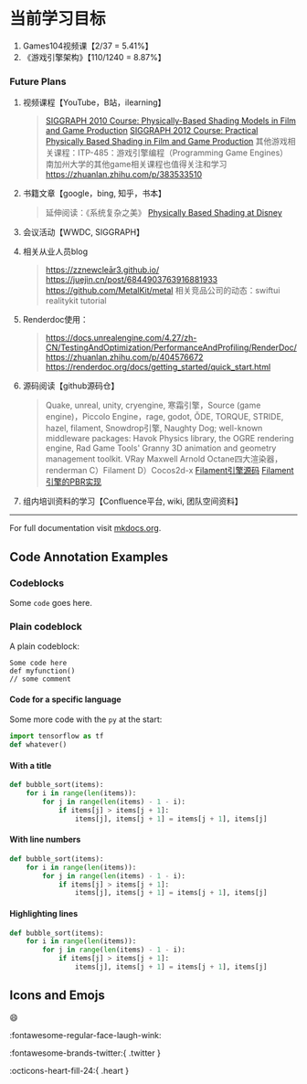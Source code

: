 # 当前学习目标

1. Games104视频课【2/37 = 5.41%】
2. 《游戏引擎架构》【110/1240 = 8.87%】

### Future Plans

1. 视频课程【YouTube，B站，ilearning】
   > [SIGGRAPH 2010 Course: Physically-Based Shading Models in Film and Game Production](https://renderwonk.com/publications/s2010-shading-course/)
   > [SIGGRAPH 2012 Course: Practical Physically Based Shading in Film and Game Production](https://blog.selfshadow.com/publications/s2012-shading-course/)
   > 其他游戏相关课程：ITP-485：游戏引擎编程（Programming Game Engines） 南加州大学的其他game相关课程也值得关注和学习 https://zhuanlan.zhihu.com/p/383533510

2. 书籍文章【google，bing, 知乎，书本】
   > 延伸阅读：《系统复杂之美》
   > [Physically Based Shading at Disney](https://media.disneyanimation.com/uploads/production/publication_asset/48/asset/s2012_pbs_disney_brdf_notes_v3.pdf)

3. 会议活动【WWDC, SIGGRAPH】
   
4. 相关从业人员blog
   > https://zznewcleār3.github.io/
   > https://juejin.cn/post/6844903763916881933
   > https://github.com/MetalKit/metal
   > 相关竞品公司的动态：swiftui realitykit tutorial

5. Renderdoc使用：
   > https://docs.unrealengine.com/4.27/zh-CN/TestingAndOptimization/PerformanceAndProfiling/RenderDoc/
   > https://zhuanlan.zhihu.com/p/404576672
   > https://renderdoc.org/docs/getting_started/quick_start.html
   
6. 源码阅读【github源码仓】
   > Quake, unreal, unity, cryengine, 寒霜引擎，Source (game engine)，Piccolo Engine，rage, godot, ǑDE, TORQUE, STRIDE, hazel, filament, Snowdrop引擎, Naughty Dog; well-known middleware packages: Havok Physics library, the OGRE rendering engine, Rad Game Tools' Granny 3D animation and geometry management toolkit. VRay Maxwell Arnold Octane四大渲染器，renderman C）Filament D）Cocos2d-x
   > [Filament引擎源码](https://google.github.io/filament/Filament.html#about)
   > [Filament引擎的PBR实现](https://www.zhihu.com/column/c_1419375161635819520)

7.  组内培训资料的学习【Confluence平台, wiki, 团队空间资料】


---
For full documentation visit [mkdocs.org](https://www.mkdocs.org).

## Code Annotation Examples

### Codeblocks

Some `code` goes here.

### Plain codeblock

A plain codeblock:

```
Some code here
def myfunction()
// some comment
```

#### Code for a specific language

Some more code with the `py` at the start:

``` py
import tensorflow as tf
def whatever()
```

#### With a title

``` py title="bubble_sort.py"
def bubble_sort(items):
    for i in range(len(items)):
        for j in range(len(items) - 1 - i):
            if items[j] > items[j + 1]:
                items[j], items[j + 1] = items[j + 1], items[j]
```

#### With line numbers

``` py linenums="1"
def bubble_sort(items):
    for i in range(len(items)):
        for j in range(len(items) - 1 - i):
            if items[j] > items[j + 1]:
                items[j], items[j + 1] = items[j + 1], items[j]
```

#### Highlighting lines

``` py hl_lines="2 3"
def bubble_sort(items):
    for i in range(len(items)):
        for j in range(len(items) - 1 - i):
            if items[j] > items[j + 1]:
                items[j], items[j + 1] = items[j + 1], items[j]
```

## Icons and Emojs

:smile: 

:fontawesome-regular-face-laugh-wink:

:fontawesome-brands-twitter:{ .twitter }

:octicons-heart-fill-24:{ .heart }